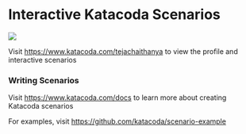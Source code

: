 # Interactive Katacoda Scenarios

[![](http://shields.katacoda.com/katacoda/tejachaithanya/count.svg)](https://www.katacoda.com/tejachaithanya "Get your profile on Katacoda.com")

Visit https://www.katacoda.com/tejachaithanya to view the profile and interactive scenarios

### Writing Scenarios
Visit https://www.katacoda.com/docs to learn more about creating Katacoda scenarios

For examples, visit https://github.com/katacoda/scenario-example
